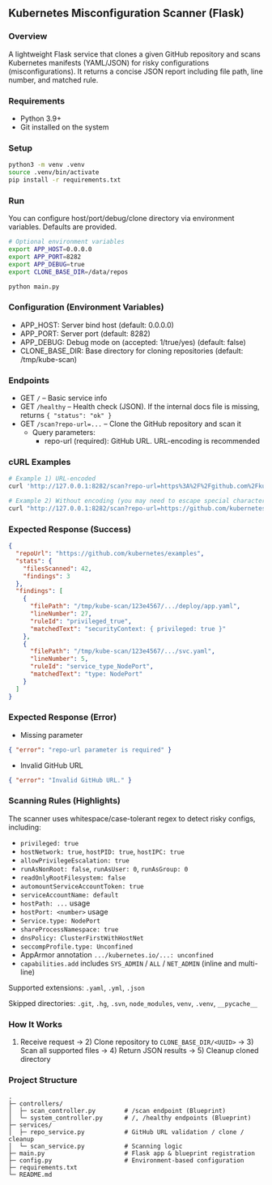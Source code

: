 ## Kubernetes Misconfiguration Scanner (Flask)

### Overview
A lightweight Flask service that clones a given GitHub repository and scans Kubernetes manifests (YAML/JSON) for risky configurations (misconfigurations). It returns a concise JSON report including file path, line number, and matched rule.

### Requirements
- Python 3.9+
- Git installed on the system

### Setup
```bash
python3 -m venv .venv
source .venv/bin/activate
pip install -r requirements.txt
```

### Run
You can configure host/port/debug/clone directory via environment variables. Defaults are provided.
```bash
# Optional environment variables
export APP_HOST=0.0.0.0
export APP_PORT=8282
export APP_DEBUG=true
export CLONE_BASE_DIR=/data/repos

python main.py
```

### Configuration (Environment Variables)
- APP_HOST: Server bind host (default: 0.0.0.0)
- APP_PORT: Server port (default: 8282)
- APP_DEBUG: Debug mode on (accepted: 1/true/yes) (default: false)
- CLONE_BASE_DIR: Base directory for cloning repositories (default: /tmp/kube-scan)

### Endpoints
- GET `/` – Basic service info
- GET `/healthy` – Health check (JSON). If the internal docs file is missing, returns `{ "status": "ok" }`
- GET `/scan?repo-url=...` – Clone the GitHub repository and scan it
  - Query parameters:
    - repo-url (required): GitHub URL. URL-encoding is recommended

### cURL Examples
```bash
# Example 1) URL-encoded
curl 'http://127.0.0.1:8282/scan?repo-url=https%3A%2F%2Fgithub.com%2Fkubernetes%2Fexamples'

# Example 2) Without encoding (you may need to escape special characters)
curl "http://127.0.0.1:8282/scan?repo-url=https://github.com/kubernetes/examples"
```

### Expected Response (Success)
```json
{
  "repoUrl": "https://github.com/kubernetes/examples",
  "stats": {
    "filesScanned": 42,
    "findings": 3
  },
  "findings": [
    {
      "filePath": "/tmp/kube-scan/123e4567/.../deploy/app.yaml",
      "lineNumber": 27,
      "ruleId": "privileged_true",
      "matchedText": "securityContext: { privileged: true }"
    },
    {
      "filePath": "/tmp/kube-scan/123e4567/.../svc.yaml",
      "lineNumber": 5,
      "ruleId": "service_type_NodePort",
      "matchedText": "type: NodePort"
    }
  ]
}
```

### Expected Response (Error)
- Missing parameter
```json
{ "error": "repo-url parameter is required" }
```

- Invalid GitHub URL
```json
{ "error": "Invalid GitHub URL." }
```

### Scanning Rules (Highlights)
The scanner uses whitespace/case-tolerant regex to detect risky configs, including:
- `privileged: true`
- `hostNetwork: true`, `hostPID: true`, `hostIPC: true`
- `allowPrivilegeEscalation: true`
- `runAsNonRoot: false`, `runAsUser: 0`, `runAsGroup: 0`
- `readOnlyRootFilesystem: false`
- `automountServiceAccountToken: true`
- `serviceAccountName: default`
- `hostPath: ...` usage
- `hostPort: <number>` usage
- `Service.type: NodePort`
- `shareProcessNamespace: true`
- `dnsPolicy: ClusterFirstWithHostNet`
- `seccompProfile.type: Unconfined`
- AppArmor annotation `.../kubernetes.io/...: unconfined`
- `capabilities.add` includes `SYS_ADMIN` / `ALL` / `NET_ADMIN` (inline and multi-line)

Supported extensions: `.yaml`, `.yml`, `.json`

Skipped directories: `.git`, `.hg`, `.svn`, `node_modules`, `venv`, `.venv`, `__pycache__`

### How It Works
1) Receive request → 2) Clone repository to `CLONE_BASE_DIR/<UUID>` → 3) Scan all supported files → 4) Return JSON results → 5) Cleanup cloned directory

### Project Structure
```
.
├─ controllers/
│  ├─ scan_controller.py        # /scan endpoint (Blueprint)
│  └─ system_controller.py      # /, /healthy endpoints (Blueprint)
├─ services/
│  ├─ repo_service.py           # GitHub URL validation / clone / cleanup
│  └─ scan_service.py           # Scanning logic
├─ main.py                      # Flask app & blueprint registration
├─ config.py                    # Environment-based configuration
├─ requirements.txt
└─ README.md
```
